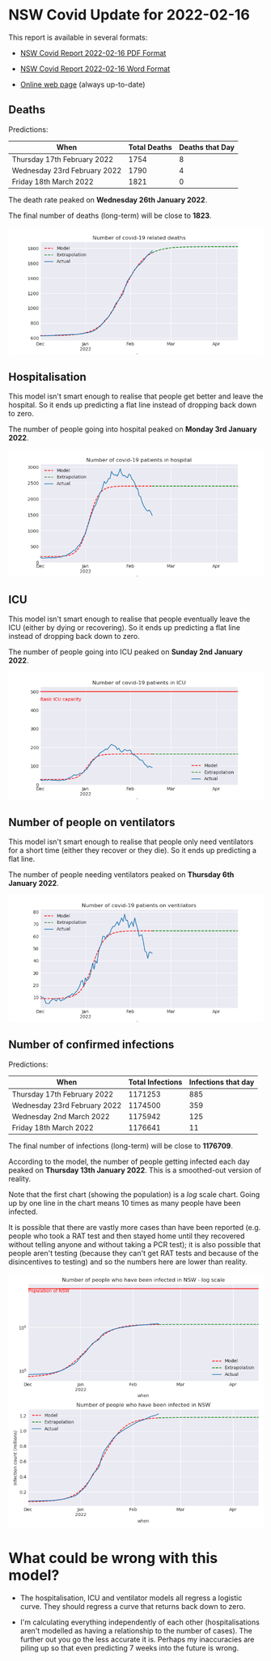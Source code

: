 # NSW Covid Update for 2022-02-16

This report is available in several formats:

- [NSW Covid Report 2022-02-16 PDF Format](https://github.com/solresol/yet-another-pandemic-prediction/raw/main/output/2022-02-16/nsw-covid-report-2022-02-16.pdf)

- [NSW Covid Report 2022-02-16 Word Format](https://github.com/solresol/yet-another-pandemic-prediction/raw/main/output/2022-02-16/nsw-covid-report-2022-02-16.docx)

- [Online web page](https://github.com/solresol/yet-another-pandemic-prediction/tree/main/output/README.md) (always up-to-date)

## Deaths

Predictions:

| When | Total Deaths | Deaths that Day |
| ---- | ------------ | --------------- |
| Thursday 17th February 2022 | 1754 | 8 |
| Wednesday 23rd February 2022 | 1790 | 4 |
| Friday 18th March 2022 | 1821 | 0 |

The death rate peaked on **Wednesday 26th January 2022**.

The final number of deaths (long-term) will
be close to **1823**.

![](2022-02-16/deaths.png)



## Hospitalisation

This model isn't smart enough to realise that people get better and leave the hospital.
So it ends up predicting a flat line instead of dropping back down to zero.

The number of people going into hospital peaked on **Monday 3rd January 2022**.

![](2022-02-16/hospitalisation.png)

## ICU

This model isn't smart enough to realise that people eventually leave the ICU
(either by dying or recovering).
So it ends up predicting a flat line instead of dropping back down to zero.

The number of people going into ICU peaked on **Sunday 2nd January 2022**.

![](2022-02-16/icu.png)

## Number of people on ventilators

This model isn't smart enough to realise that people only need ventilators for
a short time (either they recover or they die). So it ends up predicting a flat line.

The number of people needing ventilators peaked on **Thursday 6th January 2022**.

![](2022-02-16/ventilators.png)

## Number of confirmed infections

Predictions:

| When | Total Infections | Infections that day |
| ---- | ------------ | --------------- |
| Thursday 17th February 2022 | 1171253 | 885 |
| Wednesday 23rd February 2022 | 1174500 | 359 |
| Wednesday 2nd March 2022 | 1175942 | 125 |
| Friday 18th March 2022 | 1176641 | 11 |

The final number of infections (long-term) will
be close to **1176709**.


According to the model, the number of people getting infected each day peaked on **Thursday 13th January 2022**. This is a smoothed-out version of reality.

Note that the first chart (showing the population) is a *log* scale chart. Going up by one line in the chart means 10 times as many people have been infected. 

It is possible that there are vastly more cases than have been
reported (e.g. people who took a RAT test and then stayed home until
they recovered without telling anyone and without taking a PCR test);
it is also possible that people aren't testing (because they can't get
RAT tests and because of the disincentives to testing) and so the
numbers here are lower than reality.


![](2022-02-16/infection.png)



# What could be wrong with this model?

- The hospitalisation, ICU and ventilator models all regress a logistic curve. They
should regress a curve that returns back down to zero.

- I'm calculating everything independently of each other (hospitalisations aren't modelled as having a relationship to the number of cases). The further out you go the less accurate it is. Perhaps my inaccuracies are piling up so that even predicting 7 weeks into the future is wrong.

